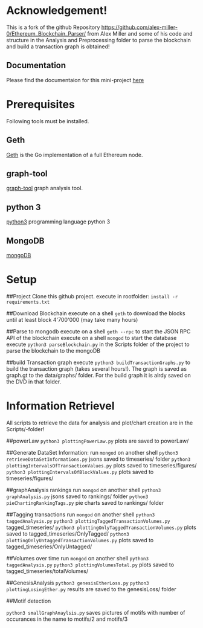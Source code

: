 # Acknowledgement!
This is a fork of the github Repository https://github.com/alex-miller-0/Ethereum_Blockchain_Parser/ from Alex Miller and some of his code and structure in the Analysis and Preprocessing folder to parse the blockchain and build a transaction graph is obtained!

## Documentation
Please find the documentaion for this mini-project [here](https://github.com/mbaddar/Ethereum_Blockchain_Parser_Parallel/blob/master/doc/cryptocurrencies_smart_contracts_analysis.pdf)


# Prerequisites
Following tools must be installed.

## Geth
[Geth](https://github.com/ethereum/go-ethereum/wiki/Geth) is the Go implementation of a full Ethereum node. 

## graph-tool
[graph-tool](https://graph-tool.skewed.de/) graph analysis tool.

## python 3
[python3](https://www.python.org/downloads/release/python-352/) programming language python 3

## MongoDB
[mongoDB](https://www.mongodb.com/)

# Setup
##Project
Clone this github project.
execute in rootfolder: `install -r requirements.txt`

##Download Blockchain
execute on a shell `geth`  to download the blocks until at least block 4'700'000 (may take many hours)

##Parse to mongodb
execute on a shell `geth --rpc` to start the JSON RPC API of the blockchain
execute on a shell `mongod` to start the database
execute `python3 parseBlockchain.py` in the Scripts folder of the project to parse the blockchain to the mongoDB

##build Transaction graph
execute `python3 buildTransactionGraphs.py` to build the transaction graph (takes several hours!). The graph is saved as graph.gt to the data/graphs/ folder. For the build graph it is alrdy saved on the DVD in that folder.


# Information Retrievel
All scripts to retrieve the data for analysis and plot/chart creation are in the Scripts/-folder!

##powerLaw
`python3 plottingPowerLaw.py` plots are saved to powerLaw/

##Generate DataSet Information:
run `mongod` on another shell
`python3 retrieveDataSetInformations.py` jsons saved to timeseries/ folder
`python3 plottingIntervalsOfTransactionValues.py` plots saved to timeseries/figures/
`python3 plottingIntervalsOfBlockValues.py` plots saved to timeseries/figures/


##graphAnalysis rankings
run `mongod` on another shell
`python3 graphAnalysis.py` jsons saved to rankings/ folder
`python3 pieChartingRankingTags.py`  pie charts saved to rankings/ folder


##Tagging transactions
run `mongod` on another shell
`python3 taggedAnalysis.py`
`python3 plottingTaggedTransactionVolumes.py` tagged_timeseries/
`python3 plottingOnlyTaggedTransactionVolumes.py` plots saved to tagged_timeseries/OnlyTagged/
`python3 plottingOnlyUntaggedTransactionVolumes.py` plots saved to tagged_timeseries/OnlyUntagged/


##Volumes over time 
run `mongod` on another shell
`python3 taggedAnalysis.py`
`python3 plottingVolumesTotal.py` plots saved to tagged_timeseries/totalVolumes/


##GenesisAnalysis
`python3 genesisEtherLoss.py`
`python3 plottingLosingEther.py`
results are saved to the genesisLoss/ folder

##Motif detection

`python3 smallGraphAnaylsis.py` saves pictures of motifs with number of occurances in the name to motifs/2 and motifs/3
